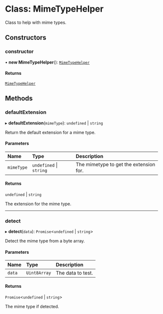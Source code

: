 # Class: MimeTypeHelper

Class to help with mime types.

## Constructors

### constructor

• **new MimeTypeHelper**(): [`MimeTypeHelper`](MimeTypeHelper.md)

#### Returns

[`MimeTypeHelper`](MimeTypeHelper.md)

## Methods

### defaultExtension

▸ **defaultExtension**(`mimeType`): `undefined` \| `string`

Return the default extension for a mime type.

#### Parameters

| Name | Type | Description |
| :------ | :------ | :------ |
| `mimeType` | `undefined` \| `string` | The mimetype to get the extension for. |

#### Returns

`undefined` \| `string`

The extension for the mime type.

___

### detect

▸ **detect**(`data`): `Promise`\<`undefined` \| `string`\>

Detect the mime type from a byte array.

#### Parameters

| Name | Type | Description |
| :------ | :------ | :------ |
| `data` | `Uint8Array` | The data to test. |

#### Returns

`Promise`\<`undefined` \| `string`\>

The mime type if detected.
